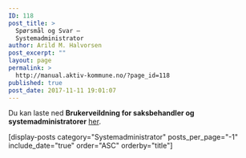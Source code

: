 ```yaml
---
ID: 118
post_title: >
  Spørsmål og Svar –
  Systemadministrator
author: Arild M. Halvorsen
post_excerpt: ""
layout: page
permalink: >
  http://manual.aktiv-kommune.no/?page_id=118
published: true
post_date: 2017-11-11 19:01:07
---
```

Du kan laste ned **Brukerveildning for saksbehandler og systemadministratorer** [her](http://manual.aktiv-kommune.no/wp-content/uploads/2017/11/aktivkommune_brukerveiledning.pdf).

[display-posts category="Systemadministrator" posts_per_page="-1" include_date="true" order="ASC" orderby="title"]